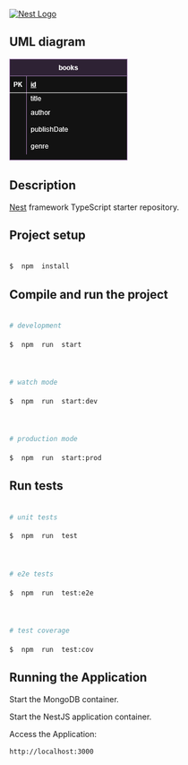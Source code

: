 <p align="center">

<a  href="http://nestjs.com/"  target="blank"><img  src="https://nestjs.com/img/logo-small.svg"  width="120"  alt="Nest Logo"  /></a>

</p>

  
  

## UML diagram

  

![UMl diagram](src/assets//library.drawio.png)

  
  

## Description

  

[Nest](https://github.com/nestjs/nest) framework TypeScript starter repository.

  

## Project setup

  

```bash

$  npm  install

```

  

## Compile and run the project

  

```bash

# development

$  npm  run  start

  

# watch mode

$  npm  run  start:dev

  

# production mode

$  npm  run  start:prod

```

  

## Run tests

  

```bash

# unit tests

$  npm  run  test

  

# e2e tests

$  npm  run  test:e2e

  

# test coverage

$  npm  run  test:cov

```

  

## Running the Application 

Start the MongoDB container.

Start the NestJS application container.

Access the Application:
```bash
http://localhost:3000
```
